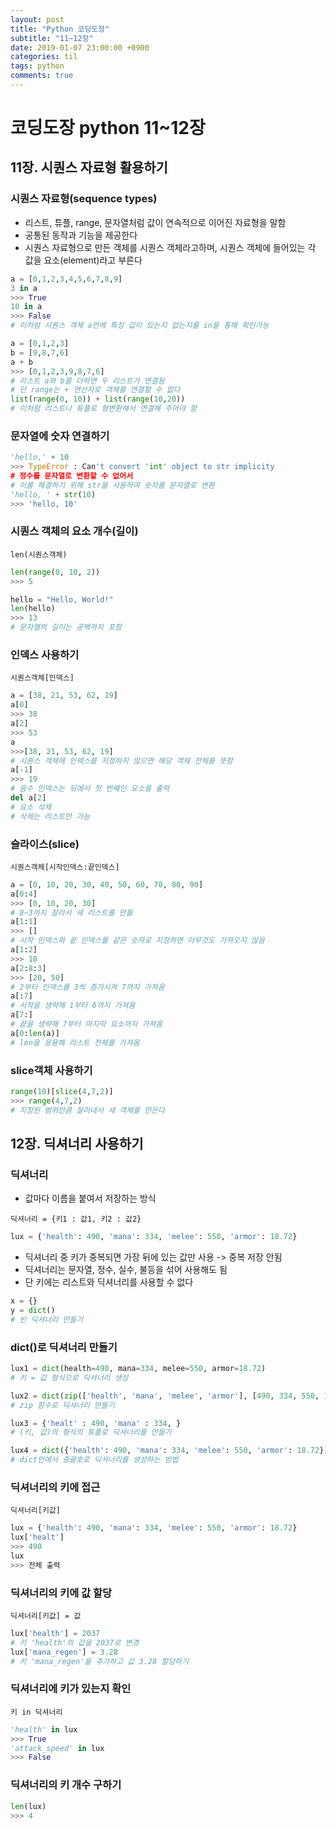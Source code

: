 ```yaml
---
layout: post
title: "Python 코딩도장"
subtitle: "11~12장"
date: 2019-01-07 23:00:00 +0900
categories: til
tags: python
comments: true
---
```


# 코딩도장 python 11~12장

## 11장. 시퀀스 자료형 활용하기

### 시퀀스 자료형(sequence types)

- 리스트, 튜플, range, 문자열처럼 값이 연속적으로 이어진 자료형을 말함
- 공통된 동작과 기능을 제공한다
- 시퀀스 자료형으로 만든 객체를 시퀀스 객체라고하며, 시퀀스 객체에 들어있는 각 값을 요소(element)라고 부른다

```python
a = [0,1,2,3,4,5,6,7,8,9]
3 in a
>>> True
10 in a
>>> False
# 이처럼 시퀀스 객체 a안에 특정 값이 있는지 없는지를 in을 통해 확인가능

a = [0,1,2,3]
b = [9,8,7,6]
a + b
>>> [0,1,2,3,9,8,7,6]
# 리스트 a와 b를 더하면 두 리스트가 연결됨
# 단 range는 + 연산자로 객체를 연결할 수 없다
list(range(0, 10)) + list(range(10,20))
# 이처럼 리스트나 튜플로 형변환해서 연결해 주어야 함
```

### 문자열에 숫자 연결하기

```python
'hello,' + 10
>>> TypeError : Can't convert 'int' object to str implicity
# 정수를 문자열로 변환할 수 없어서
# 이를 해결하기 위해 str을 사용하여 숫자를 문자열로 변환
'hello, ' + str(10)
>>> 'hello, 10'
```

### 시퀀스 객체의 요소 개수(길이)

`len(시퀀스객체)`

```python
len(range(0, 10, 2))
>>> 5

hello = "Hello, World!"
len(hello)
>>> 13
# 문자열의 길이는 공백까지 포함
```

### 인덱스 사용하기

`시퀀스객체[인덱스]`

```python
a = [38, 21, 53, 62, 19]
a[0]
>>> 38
a[2]
>>> 53
a
>>>[38, 21, 53, 62, 19]
# 시퀀스 객체에 인덱스를 지정하지 않으면 해당 객체 전체를 뜻함
a[-1]
>>> 19
# 음수 인덱스는 뒤에서 첫 번째인 요소를 출력
del a[2]
# 요소 삭제
# 삭제는 리스트만 가능
```

### 슬라이스(slice)

`시퀀스객체[시작인덱스:끝인덱스]`

```python
a = [0, 10, 20, 30, 40, 50, 60, 70, 80, 90]
a[0:4]
>>> [0, 10, 20, 30]
# 0~3까지 잘라서 새 리스트를 만듦
a[1:1]
>>> []
# 시작 인덱스와 끝 인덱스를 같은 숫자로 지정하면 아무것도 가져오지 않음
a[1:2]
>>> 10
a[2:8:3]
>>> [20, 50]
# 2부터 인덱스를 3씩 증가시켜 7까지 가져옴
a[:7]
# 시작을 생략해 1부터 6까지 가져옴
a[7:]
# 끝을 생략해 7부터 마지막 요소까지 가져옴
a[0:len(a)]
# len을 응용해 리스트 전체를 가져옴
```

### slice객체 사용하기

```python
range(10)[slice(4,7,2)]
>>> range(4,7,2)
# 지정된 범위만큼 잘라내서 새 객체를 만든다
```



## 12장. 딕셔너리 사용하기

### 딕셔너리

- 값마다 이름을 붙여서 저장하는 방식

`딕셔너리 = {키1 : 값1, 키2 : 값2}`

```python
lux = {'health': 490, 'mana': 334, 'melee': 550, 'armor': 18.72}
```

- 딕셔너리 중 키가 중복되면 가장 뒤에 있는 값만 사용 -> 중복 저장 안됨
- 딕셔너리는 문자열, 정수, 실수, 불등을 섞어 사용해도 됨
- 단 키에는 리스트와 딕셔너리를 사용할 수 없다

```python
x = {}
y = dict()
# 빈 딕셔너리 만들기
```

### dict()로 딕셔너리 만들기

```python
lux1 = dict(health=490, mana=334, melee=550, armor=18.72)
# 키 = 값 형식으로 딕셔너리 생성

lux2 = dict(zip(['health', 'mana', 'melee', 'armor'], [490, 334, 550, 18.72]))
# zip 함수로 딕셔너리 만들기

lux3 = {'healt' : 490, 'mana' : 334, }
# (키, 값)의 형식의 튜플로 딕셔너리를 만들기

lux4 = dict({'health': 490, 'mana': 334, 'melee': 550, 'armor': 18.72})  
# dict안에서 중괄호로 딕셔너리를 생성하는 방법
```

### 딕셔너리의 키에 접근

`딕셔너리[키값]`

```python
lux = {'health': 490, 'mana': 334, 'melee': 550, 'armor': 18.72}
lux['healt']
>>> 490
lux
>>> 전체 출력
```

### 딕셔너리의 키에 값 할당

`딕셔너리[키값] = 값`

```python
lux['health'] = 2037
# 키 'health'의 값을 2037로 변경
lux['mana_regen'] = 3.28
# 키 'mana_regen'을 추가하고 값 3.28 할당하기
```

### 딕셔너리에 키가 있는지 확인

`키 in 딕셔너리`

```python
'health' in lux
>>> True
'attack_speed' in lux
>>> False
```

### 딕셔너리의 키 개수 구하기

```python
len(lux)
>>> 4
```

